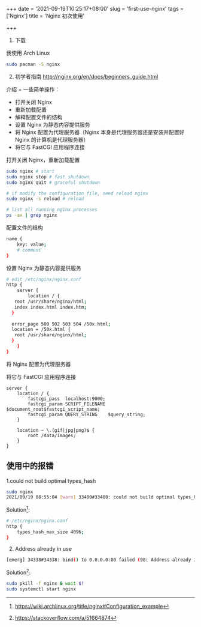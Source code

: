 +++
date = '2021-09-19T10:25:17+08:00'
slug = 'first-use-nginx'
tags = ['Nginx']
title = 'Nginx 初次使用'

+++

1. 下载

我使用 Arch Linux

```sh
sudo pacman -S nginx
```

2. 初学者指南 <http://nginx.org/en/docs/beginners_guide.html>

介绍 + 一些简单操作：

- 打开关闭 Nginx
- 重新加载配置
- 解释配置文件的结构
- 设置 Nginx 为静态内容提供服务
- 将 Nginx 配置为代理服务器（Nginx 本身是代理服务器还是安装并配置好 Nginx 的计算机是代理服务器）
- 将它与 FastCGI 应用程序连接

打开关闭 Nginx，重新加载配置

```sh
sudo nginx # start
sudo nginx stop # fast shutdown
sudo nginx quit # graceful shutdown

# if modify the configuration file, need reload nginx
sudo nginx -s reload # reload

# list all running nginx processes
ps -ax | grep nginx
```

配置文件的结构

```sh
name {
    key: value;
    # comment
}
```

设置 Nginx 为静态内容提供服务

```sh
# edit /etc/nginx/nginx.conf
http {
    server {
        location / {
   root /usr/share/nginx/html;
   index index.html index.htm;
  }
  
  error_page 500 502 503 504 /50x.html;
  location = /50x.html {
   root /usr/share/nginx/html;
  }
    }
}
```

将 Nginx 配置为代理服务器

将它与 FastCGI 应用程序连接

```example
server {
    location / {
        fastcgi_pass  localhost:9000;
        fastcgi_param SCRIPT_FILENAME $document_root$fastcgi_script_name;
        fastcgi_param QUERY_STRING    $query_string;
    }

    location ~ \.(gif|jpg|png)$ {
        root /data/images;
    }
}
```

## 使用中的报错

1.could not build optimal types_hash

```sh
sudo nginx
2021/09/19 08:55:04 [warn] 33400#33400: could not build optimal types_hash, you should increase either types_hash_max_size: 1024 or types_hash_bucket_size: 64; ignoring types_hash_bucket_size
```

Solution[^1]:

```sh
# /etc/nginx/nginx.conf
http {
    types_hash_max_size 4096;
}
```

2. Address already in use

```sh
[emerg] 34338#34338: bind() to 0.0.0.0:80 failed (98: Address already in use)
```

Solution[^2]:

```sh
sudo pkill -f nginx & wait $!
sudo systemctl start nginx
```

[^1]: https://wiki.archlinux.org/title/nginx#Configuration_example
[^2]: https://stackoverflow.com/a/51664874
